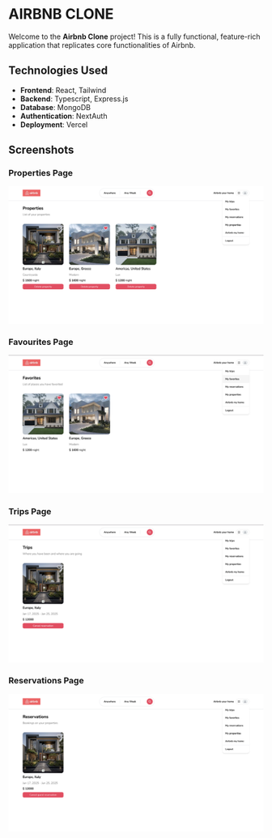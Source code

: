 # AIRBNB CLONE

Welcome to the **Airbnb Clone** project! This is a fully functional, feature-rich application that replicates core functionalities of Airbnb.

## Technologies Used
- **Frontend**: React, Tailwind
- **Backend**: Typescript, Express.js
- **Database**: MongoDB
- **Authentication**: NextAuth
- **Deployment**: Vercel

## Screenshots

### Properties Page
![Properties Page](Images/properties.png)

### Favourites Page
![Favourites Page](Images/favorites.png)

### Trips Page
![Trips Page](Images/trips.png)

### Reservations Page
![Reservations Page](Images/reservations.png)
